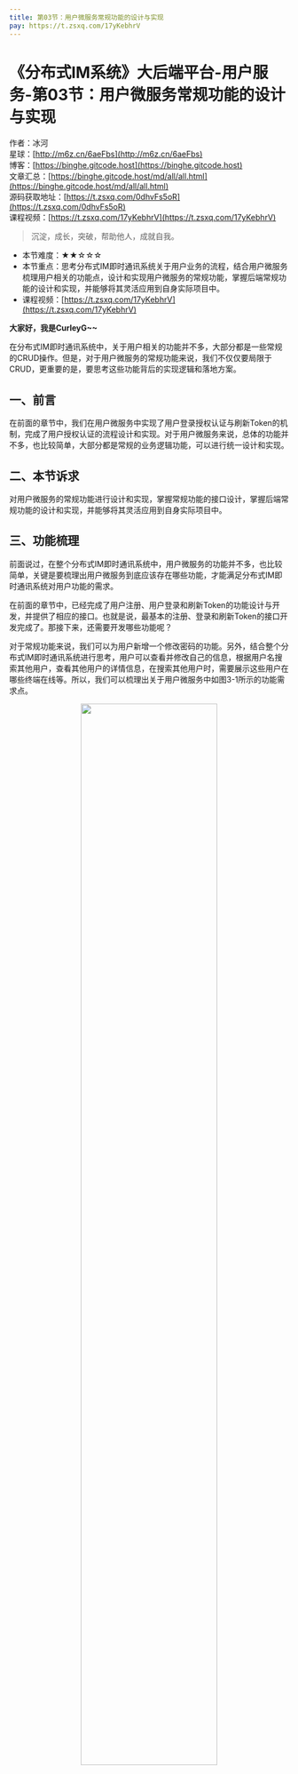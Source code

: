 ```yaml
---
title: 第03节：用户微服务常规功能的设计与实现
pay: https://t.zsxq.com/17yKebhrV
---
```


# 《分布式IM系统》大后端平台-用户服务-第03节：用户微服务常规功能的设计与实现

作者：冰河
<br/>星球：[http://m6z.cn/6aeFbs](http://m6z.cn/6aeFbs)
<br/>博客：[https://binghe.gitcode.host](https://binghe.gitcode.host)
<br/>文章汇总：[https://binghe.gitcode.host/md/all/all.html](https://binghe.gitcode.host/md/all/all.html)
<br/>源码获取地址：[https://t.zsxq.com/0dhvFs5oR](https://t.zsxq.com/0dhvFs5oR)
<br/>课程视频：[https://t.zsxq.com/17yKebhrV](https://t.zsxq.com/17yKebhrV)

> 沉淀，成长，突破，帮助他人，成就自我。

* 本节难度：★★☆☆☆
* 本节重点：思考分布式IM即时通讯系统关于用户业务的流程，结合用户微服务梳理用户相关的功能点，设计和实现用户微服务的常规功能，掌握后端常规功能的设计和实现，并能够将其灵活应用到自身实际项目中。
* 课程视频：[https://t.zsxq.com/17yKebhrV](https://t.zsxq.com/17yKebhrV)

**大家好，我是CurleyG~~**

在分布式IM即时通讯系统中，关于用户相关的功能并不多，大部分都是一些常规的CRUD操作。但是，对于用户微服务的常规功能来说，我们不仅仅要局限于CRUD，更重要的是，要思考这些功能背后的实现逻辑和落地方案。

## 一、前言

在前面的章节中，我们在用户微服务中实现了用户登录授权认证与刷新Token的机制，完成了用户授权认证的流程设计和实现。对于用户微服务来说，总体的功能并不多，也比较简单，大部分都是常规的业务逻辑功能，可以进行统一设计和实现。

## 二、本节诉求

对用户微服务的常规功能进行设计和实现，掌握常规功能的接口设计，掌握后端常规功能的设计和实现，并能够将其灵活应用到自身实际项目中。

## 三、功能梳理

前面说过，在整个分布式IM即时通讯系统中，用户微服务的功能并不多，也比较简单，关键是要梳理出用户微服务到底应该存在哪些功能，才能满足分布式IM即时通讯系统对用户功能的需求。

在前面的章节中，已经完成了用户注册、用户登录和刷新Token的功能设计与开发，并提供了相应的接口。也就是说，最基本的注册、登录和刷新Token的接口开发完成了。那接下来，还需要开发哪些功能呢？

对于常规功能来说，我们可以为用户新增一个修改密码的功能。另外，结合整个分布式IM即时通讯系统进行思考，用户可以查看并修改自己的信息，根据用户名搜索其他用户，查看其他用户的详情信息，在搜索其他用户时，需要展示这些用户在哪些终端在线等。所以，我们可以梳理出关于用户微服务中如图3-1所示的功能需求点。

<div align="center">
    <img src="https://binghe.gitcode.host/images/project/im/2024-01-07-001.png?raw=true" width="70%">
    <br/>
</div>

每个功能点的说明如下所示。

* 用户注册：用户可以在系统中注册自己的账号。
* 用户登录：用户可以登录系统。
* 刷新Token：当访问Token即将过期时，客户端可以调用刷新Token的接口，传递刷新Token来刷新访问Token。
* 修改密码：用户可以在系统中修改密码。
* 在线终端：搜索用户时，可以展示用户在哪些终端在线。
* 根据名称查询用户列表：在系统中可以根据名称搜索用户列表，选择对应的用户，将其添加为自己的好友。
* 修改用户信息：用户可以在系统中修改自己的信息。
* 根据ID获取用户信息：用户可以在系统中查看其他用户的详情展示。
* 查看自身信息：用户可以在系统中查看自己的详情信息。
* 其他功能：用户微服务中的其他预留功能。

## 四、接口设计

通过对功能的梳理，我们可以大体梳理出用户微服务需要提供的接口如下所示。

## 查看完整文章

加入[冰河技术](https://public.zsxq.com/groups/15552115418882.html)知识星球，解锁完整技术文章与完整代码
